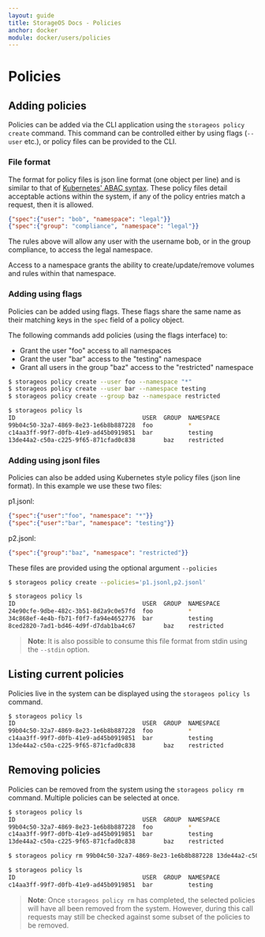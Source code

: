 ```yaml
---
layout: guide
title: StorageOS Docs - Policies
anchor: docker
module: docker/users/policies
---
```


# Policies

## Adding policies

Policies can be added via the CLI application using the `storageos policy create` command. This command can be controlled either by using flags (`--user` etc.),
or policy files can be provided to the CLI.


### File format

The format for policy files is json line format (one object per line) and is similar to that of [Kubernetes' ABAC syntax](https://kubernetes.io/docs/admin/authorization/abac/).
These policy files detail acceptable actions within the system, if any of the policy entries match a request, then it is allowed.

```json
{"spec":{"user": "bob", "namespace": "legal"}}
{"spec":{"group": "compliance", "namespace": "legal"}}
```

The rules above will allow any user with the username bob, or in the group compliance, to access the legal namespace.

Access to a namespace grants the ability to create/update/remove volumes and rules within that namespace.


### Adding using flags
Policies can be added using flags. These flags share the same name as their matching keys in the `spec` field of a policy object.

The following commands add policies (using the flags interface) to:
- Grant the user "foo" access to all namespaces
- Grant the user "bar" access to the "testing" namespace
- Grant all users in the group "baz" access to the "restricted" namespace

```bash
$ storageos policy create --user foo --namespace "*"
$ storageos policy create --user bar --namespace testing
$ storageos policy create --group baz --namespace restricted

$ storageos policy ls
ID                                    USER  GROUP  NAMESPACE
99b04c50-32a7-4869-8e23-1e6b8b887228  foo          *
c14aa3ff-99f7-d0fb-41e9-ad45b0919851  bar          testing
13de44a2-c50a-c225-9f65-871cfad0c838        baz    restricted
```

### Adding using jsonl files
Policies can also be added using Kubernetes style policy files (json line format). In this example we use these two files:

p1.jsonl:
```json
{"spec":{"user":"foo", "namespace": "*"}}
{"spec":{"user":"bar", "namespace": "testing"}}
```

p2.jsonl:
```json
{"spec":{"group":"baz", "namespace": "restricted"}}
```

These files are provided using the optional argument `--policies`
```bash
$ storageos policy create --policies='p1.jsonl,p2.jsonl'

$ storageos policy ls
ID                                    USER  GROUP  NAMESPACE
24e90cfe-9dbe-482c-3b51-8d2a9c0e57fd  foo          *
34c868ef-4e4b-fb71-f0f7-fa94e4652776  bar          testing
8ced2820-7ad1-bd46-4d9f-d7dab1ba4c67        baz    restricted
```

>**Note**: It is also possible to consume this file format from stdin using the `--stdin` option.

## Listing current policies
Policies live in the system can be displayed using the `storageos policy ls` command.

```bash
$ storageos policy ls
ID                                    USER  GROUP  NAMESPACE
99b04c50-32a7-4869-8e23-1e6b8b887228  foo          *
c14aa3ff-99f7-d0fb-41e9-ad45b0919851  bar          testing
13de44a2-c50a-c225-9f65-871cfad0c838        baz    restricted
```

## Removing policies
Policies can be removed from the system using the `storageos policy rm` command. Multiple policies can be selected at once.

```bash
$ storageos policy ls
ID                                    USER  GROUP  NAMESPACE
99b04c50-32a7-4869-8e23-1e6b8b887228  foo          *
c14aa3ff-99f7-d0fb-41e9-ad45b0919851  bar          testing
13de44a2-c50a-c225-9f65-871cfad0c838        baz    restricted

$ storageos policy rm 99b04c50-32a7-4869-8e23-1e6b8b887228 13de44a2-c50a-c225-9f65-871cfad0c838

$ storageos policy ls
ID                                    USER  GROUP  NAMESPACE
c14aa3ff-99f7-d0fb-41e9-ad45b0919851  bar          testing
```

>**Note**: Once `storageos policy rm` has completed, the selected policies will have all been removed from the system.
However, during this call requests may still be checked against some subset of the policies to be removed.
